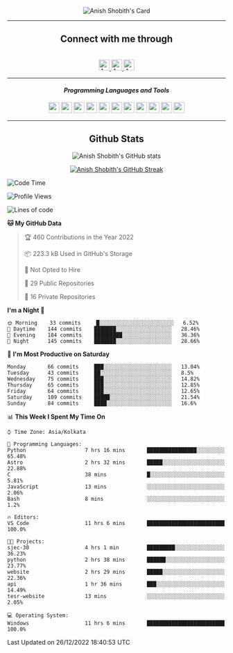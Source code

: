 <div align="center">

![Anish Shobith's Card](https://cardivo.vercel.app/api?name=Anish%20Shobith%20P%20S&description=Hi%20there%F0%9F%91%8B,%20I%20am%20a%2020-years-old.%20I%20am%20a%20Web%20and%20Application%20developer%20from%20India.%20Nice%20to%20meet%20you%20all.%20Looking%20forward%20to%20paritcipate%20with%20you.&image=https://i.imgur.com/WlQk3PY.jpg&&disableAnimation=true&site=https://anishshobithps.tech&pattern=plus&colorPattern=%23171616&backgroundColor=%231a1b26&instagram=anish_shobith&linkedin=Anish%20Shobith%20P%20S&fontColor=%23ffffff&iconColor=%23ffffff)

<hr>
 <h2> Connect with me through </h2>
<br>
<a href="https://www.instagram.com/anish_shobith/">
    <img alt="Anish Shobith's Instagram" width="25px" src="https://raw.githubusercontent.com/Anish-Shobith/Anish-Shobith/master/assets/socials/instagram.svg">
    </a>
    <a href="https://discord.gg/cWgDskT">
    <img alt="Anish Shobith's Discord", width="25px" src="https://raw.githubusercontent.com/Anish-Shobith/Anish-Shobith/master/assets/socials/discord.svg">
    </a>
    <a href="https://open.spotify.com/user/goshcrm0y9jzum2lffvu6f4hz">
    <img alt="Anish Shobith's Spotify", width="25px" src="https://raw.githubusercontent.com/Anish-Shobith/Anish-Shobith/master/assets/socials/spotify.svg">
    </a>
    <br>
    <hr>
    <h4> <i> Programming Languages and Tools </i> </h4>
    <img width="25px" src="https://raw.githubusercontent.com/Anish-Shobith/Anish-Shobith/master/assets/languages/javascript.svg">
    <img width="25px" src="https://raw.githubusercontent.com/Anish-Shobith/Anish-Shobith/master/assets/languages/typescript.svg">
    <img width="25px" src="https://raw.githubusercontent.com/Anish-Shobith/Anish-Shobith/master/assets/languages/cpp.svg">
    <img width="25px" src="https://raw.githubusercontent.com/Anish-Shobith/Anish-Shobith/master/assets/languages/ruby.svg">
    <img width="25px" src="https://raw.githubusercontent.com/Anish-Shobith/Anish-Shobith/master/assets/languages/html.svg">
    <img width="25px" src="https://raw.githubusercontent.com/Anish-Shobith/Anish-Shobith/master/assets/tools/nodejs.svg">
    <img width="25px" src="https://raw.githubusercontent.com/Anish-Shobith/Anish-Shobith/master/assets/tools/docker.svg">
    <img width="25px" src="https://raw.githubusercontent.com/Anish-Shobith/Anish-Shobith/master/assets/tools/webstorm.svg">
    <img width="25px" src="https://raw.githubusercontent.com/Anish-Shobith/Anish-Shobith/master/assets/tools/intellij.svg">
    <img width="25px" src="https://raw.githubusercontent.com/Anish-Shobith/Anish-Shobith/master/assets/tools/visualstudiocode.svg">
    <img width="25px" src="https://raw.githubusercontent.com/Anish-Shobith/Anish-Shobith/master/assets/tools/git.svg">
<hr>
 <h2> Github Stats </h2>

![Anish Shobith's GitHub stats](https://github-readme-stats-fk82.vercel.app/api?username=Anish-Shobith&show_icons=true&theme=tokyonight&count_private=true)

[![Anish Shobith's GitHub Streak](https://streak-stats.demolab.com?user=Anish-Shobith&theme=tokyonight&hide_border=true&border_radius=4.6)](https://git.io/streak-stats)

</div>

<!--START_SECTION:waka-->
![Code Time](http://img.shields.io/badge/Code%20Time-729%20hrs%2025%20mins-blue)

![Profile Views](http://img.shields.io/badge/Profile%20Views-49-blue)

![Lines of code](https://img.shields.io/badge/From%20Hello%20World%20I%27ve%20Written-124%20Thousand%20lines%20of%20code-blue)

**🐱 My GitHub Data** 

> 🏆 460 Contributions in the Year 2022
 > 
> 📦 223.3 kB Used in GitHub's Storage 
 > 
> 🚫 Not Opted to Hire
 > 
> 📜 29 Public Repositories 
 > 
> 🔑 16 Private Repositories  
 > 
**I'm a Night 🦉** 

```text
🌞 Morning    33 commits     █░░░░░░░░░░░░░░░░░░░░░░░░   6.52% 
🌆 Daytime    144 commits    ███████░░░░░░░░░░░░░░░░░░   28.46% 
🌃 Evening    184 commits    █████████░░░░░░░░░░░░░░░░   36.36% 
🌙 Night      145 commits    ███████░░░░░░░░░░░░░░░░░░   28.66%

```
📅 **I'm Most Productive on Saturday** 

```text
Monday       66 commits     ███░░░░░░░░░░░░░░░░░░░░░░   13.04% 
Tuesday      43 commits     ██░░░░░░░░░░░░░░░░░░░░░░░   8.5% 
Wednesday    75 commits     ███░░░░░░░░░░░░░░░░░░░░░░   14.82% 
Thursday     65 commits     ███░░░░░░░░░░░░░░░░░░░░░░   12.85% 
Friday       64 commits     ███░░░░░░░░░░░░░░░░░░░░░░   12.65% 
Saturday     109 commits    █████░░░░░░░░░░░░░░░░░░░░   21.54% 
Sunday       84 commits     ████░░░░░░░░░░░░░░░░░░░░░   16.6%

```


📊 **This Week I Spent My Time On** 

```text
⌚︎ Time Zone: Asia/Kolkata

💬 Programming Languages: 
Python                   7 hrs 16 mins       ████████████████░░░░░░░░░   65.48% 
Astro                    2 hrs 32 mins       █████░░░░░░░░░░░░░░░░░░░░   22.88% 
C                        38 mins             █░░░░░░░░░░░░░░░░░░░░░░░░   5.81% 
JavaScript               13 mins             ░░░░░░░░░░░░░░░░░░░░░░░░░   2.06% 
Bash                     8 mins              ░░░░░░░░░░░░░░░░░░░░░░░░░   1.2%

🔥 Editors: 
VS Code                  11 hrs 6 mins       █████████████████████████   100.0%

🐱‍💻 Projects: 
sjec-30                  4 hrs 1 min         █████████░░░░░░░░░░░░░░░░   36.23% 
python                   2 hrs 38 mins       ██████░░░░░░░░░░░░░░░░░░░   23.77% 
website                  2 hrs 29 mins       █████░░░░░░░░░░░░░░░░░░░░   22.36% 
api                      1 hr 36 mins        ███░░░░░░░░░░░░░░░░░░░░░░   14.49% 
tesr-website             13 mins             ░░░░░░░░░░░░░░░░░░░░░░░░░   2.05%

💻 Operating System: 
Windows                  11 hrs 6 mins       █████████████████████████   100.0%

```


 Last Updated on 26/12/2022 18:40:53 UTC
<!--END_SECTION:waka-->
